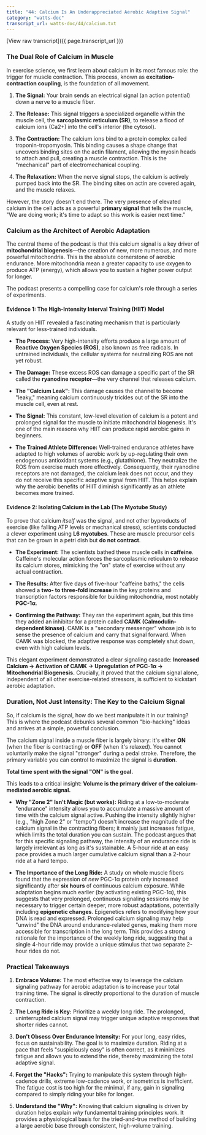 ```yaml
---
title: "44: Calcium Is An Underappreciated Aerobic Adaptive Signal"
category: "watts-doc"
transcript_url: watts-doc/44/calcium.txt
---
```


[View raw transcript]({{ page.transcript_url }})

### The Dual Role of Calcium in Muscle

In exercise science, we first learn about calcium in its most famous role: the trigger for muscle contraction. This process, known as **excitation-contraction coupling**, is the foundation of all movement.

1.  **The Signal:** Your brain sends an electrical signal (an action potential) down a nerve to a muscle fiber.
    
2.  **The Release:** This signal triggers a specialized organelle within the muscle cell, the **sarcoplasmic reticulum (SR)**, to release a flood of calcium ions (Ca2+) into the cell's interior (the cytosol).
    
3.  **The Contraction:** The calcium ions bind to a protein complex called troponin-tropomyosin. This binding causes a shape change that uncovers binding sites on the actin filament, allowing the myosin heads to attach and pull, creating a muscle contraction. This is the "mechanical" part of electromechanical coupling.
    
4.  **The Relaxation:** When the nerve signal stops, the calcium is actively pumped back into the SR. The binding sites on actin are covered again, and the muscle relaxes.
    

However, the story doesn't end there. The very presence of elevated calcium in the cell acts as a powerful **primary signal** that tells the muscle, "We are doing work; it's time to adapt so this work is easier next time."

### Calcium as the Architect of Aerobic Adaptation

The central theme of the podcast is that this calcium signal is a key driver of **mitochondrial biogenesis**—the creation of new, more numerous, and more powerful mitochondria. This is the absolute cornerstone of aerobic endurance. More mitochondria mean a greater capacity to use oxygen to produce ATP (energy), which allows you to sustain a higher power output for longer.

The podcast presents a compelling case for calcium's role through a series of experiments.

#### Evidence 1: The High-Intensity Interval Training (HIIT) Model

A study on HIIT revealed a fascinating mechanism that is particularly relevant for less-trained individuals.

-   **The Process:** Very high-intensity efforts produce a large amount of **Reactive Oxygen Species (ROS)**, also known as free radicals. In untrained individuals, the cellular systems for neutralizing ROS are not yet robust.
    
-   **The Damage:** These excess ROS can damage a specific part of the SR called the **ryanodine receptor**—the very channel that releases calcium.
    
-   **The "Calcium Leak":** This damage causes the channel to become "leaky," meaning calcium continuously trickles out of the SR into the muscle cell, even at rest.
    
-   **The Signal:** This constant, low-level elevation of calcium is a potent and prolonged signal for the muscle to initiate mitochondrial biogenesis. It's one of the main reasons why HIIT can produce rapid aerobic gains in beginners.
    
-   **The Trained Athlete Difference:** Well-trained endurance athletes have adapted to high volumes of aerobic work by up-regulating their own endogenous antioxidant systems (e.g., glutathione). They neutralize the ROS from exercise much more effectively. Consequently, their ryanodine receptors are not damaged, the calcium leak does not occur, and they do not receive this specific adaptive signal from HIIT. This helps explain why the aerobic benefits of HIIT diminish significantly as an athlete becomes more trained.
    

#### Evidence 2: Isolating Calcium in the Lab (The Myotube Study)

To prove that calcium _itself_ was the signal, and not other byproducts of exercise (like falling ATP levels or mechanical stress), scientists conducted a clever experiment using **L6 myotubes**. These are muscle precursor cells that can be grown in a petri dish but **do not contract**.

-   **The Experiment:** The scientists bathed these muscle cells in **caffeine**. Caffeine's molecular action forces the sarcoplasmic reticulum to release its calcium stores, mimicking the "on" state of exercise without any actual contraction.
    
-   **The Results:** After five days of five-hour "caffeine baths," the cells showed a **two- to three-fold increase** in the key proteins and transcription factors responsible for building mitochondria, most notably **PGC-1α**.
    
-   **Confirming the Pathway:** They ran the experiment again, but this time they added an inhibitor for a protein called **CAMK (Calmodulin-dependent kinase)**. CAMK is a "secondary messenger" whose job is to sense the presence of calcium and carry that signal forward. When CAMK was blocked, the adaptive response was completely shut down, even with high calcium levels.
    

This elegant experiment demonstrated a clear signaling cascade: **Increased Calcium → Activation of CAMK → Upregulation of PGC-1α → Mitochondrial Biogenesis.** Crucially, it proved that the calcium signal alone, independent of all other exercise-related stressors, is sufficient to kickstart aerobic adaptation.

### Duration, Not Just Intensity: The Key to the Calcium Signal

So, if calcium is the signal, how do we best manipulate it in our training? This is where the podcast debunks several common "bio-hacking" ideas and arrives at a simple, powerful conclusion.

The calcium signal inside a muscle fiber is largely binary: it's either **ON** (when the fiber is contracting) or **OFF** (when it's relaxed). You cannot voluntarily make the signal "stronger" during a pedal stroke. Therefore, the primary variable you can control to maximize the signal is **duration**.

**Total time spent with the signal "ON" is the goal.**

This leads to a critical insight: **Volume is the primary driver of the calcium-mediated aerobic signal.**

-   **Why "Zone 2" Isn't Magic (but works):** Riding at a low-to-moderate "endurance" intensity allows you to accumulate a massive amount of time with the calcium signal active. Pushing the intensity slightly higher (e.g., "high Zone 2" or "tempo") doesn't increase the magnitude of the calcium signal in the contracting fibers; it mainly just increases fatigue, which limits the total duration you can sustain. The podcast argues that for this specific signaling pathway, the intensity of an endurance ride is largely irrelevant as long as it's sustainable. A 5-hour ride at an easy pace provides a much larger cumulative calcium signal than a 2-hour ride at a hard tempo.
    
-   **The Importance of the Long Ride:** A study on whole muscle fibers found that the expression of _new_ PGC-1α protein only increased significantly after **six hours** of continuous calcium exposure. While adaptation begins much earlier (by activating existing PGC-1α), this suggests that very prolonged, continuous signaling sessions may be necessary to trigger certain deeper, more robust adaptations, potentially including **epigenetic changes**. Epigenetics refers to modifying how your DNA is read and expressed. Prolonged calcium signaling may help "unwind" the DNA around endurance-related genes, making them more accessible for transcription in the long term. This provides a strong rationale for the importance of the weekly long ride, suggesting that a single 4-hour ride may provide a unique stimulus that two separate 2-hour rides do not.
    

### Practical Takeaways

1.  **Embrace Volume:** The most effective way to leverage the calcium signaling pathway for aerobic adaptation is to increase your total training time. The signal is directly proportional to the duration of muscle contraction.
    
2.  **The Long Ride is Key:** Prioritize a weekly long ride. The prolonged, uninterrupted calcium signal may trigger unique adaptive responses that shorter rides cannot.
    
3.  **Don't Obsess Over Endurance Intensity:** For your long, easy rides, focus on sustainability. The goal is to maximize duration. Riding at a pace that feels "suspiciously easy" is often correct, as it minimizes fatigue and allows you to extend the ride, thereby maximizing the total adaptive signal.
    
4.  **Forget the "Hacks":** Trying to manipulate this system through high-cadence drills, extreme low-cadence work, or isometrics is inefficient. The fatigue cost is too high for the minimal, if any, gain in signaling compared to simply riding your bike for longer.
    
5.  **Understand the "Why":** Knowing that calcium signaling is driven by duration helps explain _why_ fundamental training principles work. It provides a physiological basis for the tried-and-true method of building a large aerobic base through consistent, high-volume training.